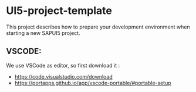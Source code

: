# UI5-project-template

This project describes how to prepare your development environment when starting a new SAPUI5 project.

VSCODE:
-------
We use VSCode as editor, so first download it : 
  - https://code.visualstudio.com/download
  - https://portapps.github.io/app/vscode-portable/#portable-setup
  

  
